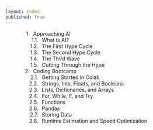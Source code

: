```yaml
---
layout: index
published: true
---
```

<!-- css taken from https://stackoverflow.com/questions/4098195/can-ordered-list-produce-result-that-looks-like-1-1-1-2-1-3-instead-of-just-1 -->
<head>
    <style type="text/css">
    ol {
    counter-reset: item;
    }
    ol li {
        display: block;
        position: relative;
    }
    ol li:before {
        content: counters(item, ".")".";
        counter-increment: item;
        position: absolute;
        margin-right: 100%;
        right: 10px; /* space between number and text */
    }
    </style>
</head>
<div style="width:100%; max-width:400px; margin:auto">
<ol>
  <li>Approaching AI
    <ol>
      <li>What is AI?</li>
      <li>The First Hype Cycle</li>
      <li>The Second Hype Cycle</li>
      <li>The Third Wave</li>
      <li>Cutting Through the Hype</li>
    </ol>
  </li>
  <li>Coding Bootcamp
    <ol>
      <li>Getting Started in Colab</li>
      <li>Strings, Ints, Floats, and Booleans</li>
      <li>Lists, Dictionaries, and Arrays</li>
      <li>For, While, If, and Try</li>
      <li>Functions</li>
      <li>Pandas</li>
      <li>Storing Data</li>
      <li>Runtime Estimation and Speed Optimization</li>
    </ol>
  </li>
</ol>
</div>
